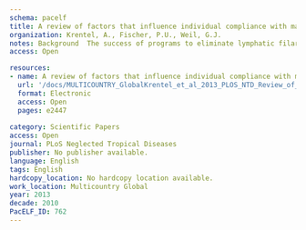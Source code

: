 ```yaml
---
schema: pacelf
title: A review of factors that influence individual compliance with mass drug administration for elimination of lymphatic filariasis
organization: Krentel, A., Fischer, P.U., Weil, G.J.
notes: Background  The success of programs to eliminate lymphatic filariasis (LF) depends in large part on their ability to achieve and sustain high levels of compliance with mass drug administration (MDA). This paper reports results from a comprehensive review of factors that affect compliance with MDA.
access: Open

resources:
- name: A review of factors that influence individual compliance with mass drug administration for elimination of lymphatic filariasis
  url: '/docs/MULTICOUNTRY_GlobalKrentel_et_al_2013_PLOS_NTD_Review_of_factors_affecting_MDA.pdf'
  format: Electronic
  access: Open
  pages: e2447
 
category: Scientific Papers
access: Open
journal: PLoS Neglected Tropical Diseases
publisher: No publisher available. 
language: English 
tags: English 
hardcopy_location: No hardcopy location available.
work_location: Multicountry Global
year: 2013
decade: 2010
PacELF_ID: 762
---
```

